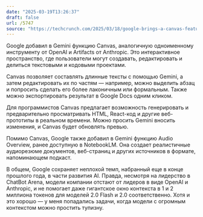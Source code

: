 ```yaml
---
date: "2025-03-19T13:26:37"
draft: false
url: /5747
source: "https://techcrunch.com/2025/03/18/google-brings-a-canvas-feature-to-gemini-plus-audio-overview/"
---
```


Google добавил в Gemini функцию Canvas, аналогичную одноименному инструменту от OpenAI и Artifacts от Anthropic. Это интерактивное пространство, где пользователи могут создавать, редактировать и делиться текстовыми и кодовыми проектами.

Canvas позволяет составлять длинные тексты с помощью Gemini, а затем редактировать их по частям — например, можно выделить абзац и попросить сделать его более лаконичным или формальным. Также можно экспортировать результат в Google Docs одним кликом.

Для программистов Canvas предлагает возможность генерировать и предварительно просматривать HTML, React-код и другие веб-прототипы в реальном времени. Можно просить Gemini вносить изменения, и Canvas будет обновлять превью.

Помимо Canvas, Google также добавил в Gemini функцию Audio Overview, ранее доступную в NotebookLM. Она создает реалистичные аудиорезюме документов, веб-страниц и других источников в формате, напоминающем подкаст.

В общем, Google сохраняет неплохой темп, набранный еще в конце прошлого года, в части развития AI. Правда, несмотря на лидерство в ChatBot Arena, модели компании отстают от лидеров в виде OpenAI и Anthropic, и не помогает даже гигантское окно контекста в 1 и 2 миллиона токенов для моделей 2.0 Flash и 2.0 соответственно. Хотя и это хорошо — у меня попадались задачи, когда модели с огромным контекстом можно простить тупизну.